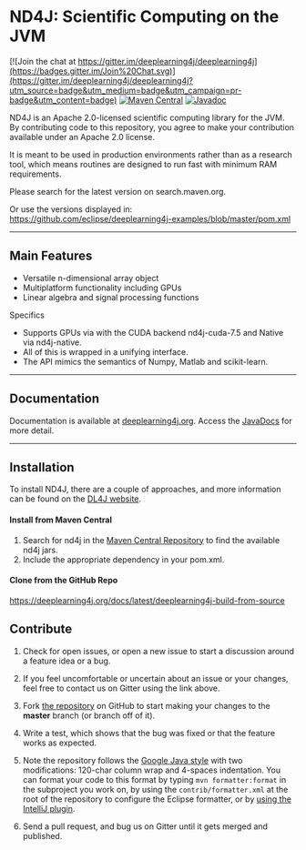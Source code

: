 ND4J: Scientific Computing on the JVM
===========================================

[![Join the chat at https://gitter.im/deeplearning4j/deeplearning4j](https://badges.gitter.im/Join%20Chat.svg)](https://gitter.im/deeplearning4j/deeplearning4j?utm_source=badge&utm_medium=badge&utm_campaign=pr-badge&utm_content=badge)
[![Maven Central](https://maven-badges.herokuapp.com/maven-central/org.nd4j/nd4j/badge.svg)](https://maven-badges.herokuapp.com/maven-central/org.nd4j/nd4j)
[![Javadoc](https://javadoc-emblem.rhcloud.com/doc/org.nd4j/nd4j/badge.svg)](https://deeplearning4j.org/api/latest/)

ND4J is an Apache 2.0-licensed scientific computing library for the JVM. By contributing code to this repository, you agree to make your contribution available under an Apache 2.0 license.

It is meant to be used in production environments rather than as a research tool, which means routines are designed to run fast with minimum RAM requirements.

Please search for the latest version on search.maven.org.

Or use the versions displayed in:
https://github.com/eclipse/deeplearning4j-examples/blob/master/pom.xml


---
## Main Features

- Versatile n-dimensional array object
- Multiplatform functionality including GPUs
- Linear algebra and signal processing functions

Specifics

- Supports GPUs via with the CUDA backend nd4j-cuda-7.5 and Native via nd4j-native.
- All of this is wrapped in a unifying interface.
- The API mimics the semantics of Numpy, Matlab and scikit-learn.

---

## Documentation

Documentation is available at [deeplearning4j.org](https://deeplearning4j.org/). Access the [JavaDocs](https://deeplearning4j.org/api/latest/) for more detail.

---
## Installation

To install ND4J, there are a couple of approaches, and more information can be found on the [DL4J website](https://deeplearning4j.org/docs/latest/nd4j-overview).

#### Install from Maven Central

1. Search for nd4j in the [Maven Central Repository](https://search.maven.org/search?q=nd4j) to find the available nd4j jars.
2. Include the appropriate dependency in your pom.xml.

#### Clone from the GitHub Repo

https://deeplearning4j.org/docs/latest/deeplearning4j-build-from-source 
## Contribute

1. Check for open issues, or open a new issue to start a discussion around a feature idea or a bug.
2. If you feel uncomfortable or uncertain about an issue or your changes, feel free to contact us on Gitter using the link above.
3. Fork [the repository](https://github.com/eclipse/deeplearning4j.git) on GitHub to start making your changes to the **master** branch (or branch off of it).
4. Write a test, which shows that the bug was fixed or that the feature works as expected.
5. Note the repository follows
   the [Google Java style](https://google.github.io/styleguide/javaguide.html)
   with two modifications: 120-char column wrap and 4-spaces indentation. You
   can format your code to this format by typing `mvn formatter:format` in the
   subproject you work on, by using the `contrib/formatter.xml` at the root of
   the repository to configure the Eclipse formatter, or by [using the IntelliJ
   plugin](https://github.com/HPI-Information-Systems/Metanome/wiki/Installing-the-google-styleguide-settings-in-intellij-and-eclipse).

6. Send a pull request, and bug us on Gitter until it gets merged and published.
